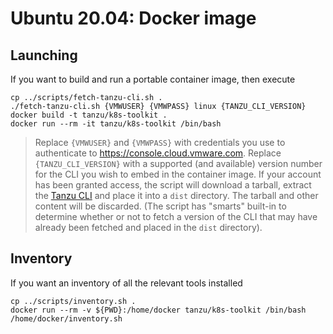 # Ubuntu 20.04: Docker image

## Launching

If you want to build and run a portable container image, then execute

```
cp ../scripts/fetch-tanzu-cli.sh .
./fetch-tanzu-cli.sh {VMWUSER} {VMWPASS} linux {TANZU_CLI_VERSION}
docker build -t tanzu/k8s-toolkit .
docker run --rm -it tanzu/k8s-toolkit /bin/bash
```
> Replace `{VMWUSER}` and `{VMWPASS}` with credentials you use to authenticate to https://console.cloud.vmware.com.  Replace `{TANZU_CLI_VERSION}` with a supported (and available) version number for the CLI you wish to embed in the container image.  If your account has been granted access, the script will download a tarball, extract the [Tanzu CLI](https://docs.vmware.com/en/VMware-Tanzu-Kubernetes-Grid/1.3/vmware-tanzu-kubernetes-grid-13/GUID-tanzu-cli-reference.html) and place it into a `dist` directory.  The tarball and other content will be discarded.  (The script has "smarts" built-in to determine whether or not to fetch a version of the CLI that may have already been fetched and placed in the `dist` directory).

## Inventory

If you want an inventory of all the relevant tools installed

```
cp ../scripts/inventory.sh .
docker run --rm -v ${PWD}:/home/docker tanzu/k8s-toolkit /bin/bash /home/docker/inventory.sh
```